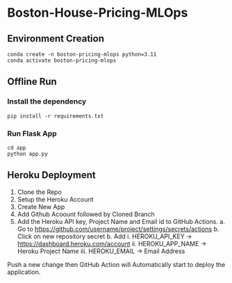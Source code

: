 # Boston-House-Pricing-MLOps

 
## Environment Creation
```
conda create -n boston-pricing-mlops python=3.11
conda activate boston-pricing-mlops
```
## Offline Run
### Install the dependency 

```
pip install -r requirements.txt
```

### Run Flask App 

```
cd app
python app.py
```

## Heroku Deployment

1. Clone the Repo
2. Setup the Heroku Account
3. Create New App 
5. Add Github Acoount followed by Cloned Branch
4. Add the Heroku API key, Project Name and Email id to GitHub Actions. 
    a. Go to https://github.com/username/project/settings/secrets/actions
    b. Click on new repository secret
    b. Add 
        i. HEROKU_API_KEY -> https://dashboard.heroku.com/account 
        ii. HEROKU_APP_NAME -> Heroku Project Name 
        iii. HEROKU_EMAIL -> Email Address

Push a new change then GitHub Action will Automatically start to deploy the application. 